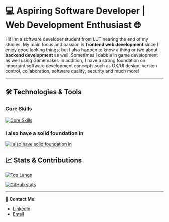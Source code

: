 # 💻 **Aspiring Software Developer | Web Development Enthusiast** 🌐

Hi! I'm a software developer student from LUT nearing the end of my studies. My main focus and passion is **frontend web development** since I enjoy good looking things, but I also happen to know a thing or two about **backend development** as well. Sometimes I dabble in game development as well using Gamemaker. In addition, I have a strong foundation on important software development concepts such as UX/UI design, version control, collaboration, software quality, security and much more!

---

## 🛠️ **Technologies & Tools**

### Core Skills
[![Core Skills](https://skillicons.dev/icons?i=react,nodejs,js,html,css,git,mongodb,postgres,gamemakerstudio)](https://skillicons.dev)

### I also have a solid foundation in
[![I also have solid foundation in](https://skillicons.dev/icons?i=c,java,python,deno,figma,electron,godot)](https://skillicons.dev)


## 📈 **Stats & Contributions**

[![Top Langs](https://github-readme-stats.vercel.app/api/top-langs/?username=Jackgito&layout=compact)](https://github.com/anuraghazra/github-readme-stats)

[![GitHub stats](https://github-readme-stats.vercel.app/api?username=Jackgito&show_icons=true&hide=prs)](https://github.com/anuraghazra/github-readme-stats)


---

🔗 **Contact Me**:
- [LinkedIn](https://www.linkedin.com/in/juhani-manninen-07b297204/)
- [Email](juhani.manninen00@gmail.com)
